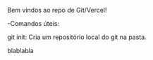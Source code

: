 Bem vindos ao repo de Git/Vercel!

-Comandos úteis:

git init: Cria um repositório local do git na pasta.

blablabla